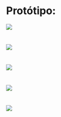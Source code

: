 
# Protótipo:

<img src="https://github.com/TechForce-ADS/Projeto_API_TrackCash/blob/main/imagens/prototipo/Login.jpg">

#

<img src="https://github.com/TechForce-ADS/Projeto_API_TrackCash/blob/main/imagens/prototipo/Inicio.jpg">

#

<img src="https://github.com/TechForce-ADS/Projeto_API_TrackCash/blob/main/imagens/prototipo/Visualizar%20canais.jpg">

#

<img src="https://github.com/TechForce-ADS/Projeto_API_TrackCash/blob/main/imagens/prototipo/cadastro%20de%20canais.jpg">

#

<img src="https://github.com/TechForce-ADS/Projeto_API_TrackCash/blob/main/imagens/prototipo/Configura%C3%A7%C3%A3o%20de%20canais%20(se%20for%20usu%C3%A1rio%20e%20senha).jpg">
